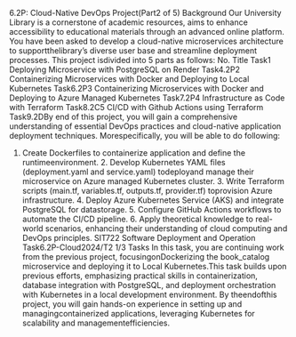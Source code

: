 6.2P: Cloud-Native DevOps Project(Part2 of 5)
Background
Our University Library is a cornerstone of academic resources, aims to enhance accessibility to educational materials through an advanced online platform. You have been asked to develop a cloud-native microservices architecture to supportthelibrary’s diverse user base and streamline deployment processes. This project isdivided into 5 parts as follows:
No. Title Task1 Deploying Microservice with PostgreSQL on Render Task4.2P2 Containerizing Microservices with Docker and Deploying to Local
Kubernetes
Task6.2P3 Containerizing Microservices with Docker and Deploying to Azure
Managed Kubernetes
Task7.2P4 Infrastructure as Code with Terraform Task8.2C5 CI/CD with Github Actions using Terraform Task9.2DBy end of this project, you will gain a comprehensive understanding of essential
DevOps practices and cloud-native application deployment techniques. Morespecifically, you will be able to do following:
1. Create Dockerfiles to containerize application and define the runtimeenvironment. 2. Develop Kubernetes YAML files (deployment.yaml and service.yaml) todeployand manage their microservice on Azure managed Kubernetes cluster. 3. Write Terraform scripts (main.tf, variables.tf, outputs.tf, provider.tf) toprovision Azure infrastructure. 4. Deploy Azure Kubernetes Service (AKS) and integrate PostgreSQL for datastorage. 5. Configure GitHub Actions workflows to automate the CI/CD pipeline. 6. Apply theoretical knowledge to real-world scenarios, enhancing their
understanding of cloud computing and DevOps principles.
SIT722 Software Deployment and Operation Task6.2P-Cloud2024/T2 1/3
Tasks
In this task, you are continuing work from the previous project, focusingonDockerizing the book_catalog microservice and deploying it to Local Kubernetes.This task builds upon previous efforts, emphasizing practical skills in
containerization, database integration with PostgreSQL, and deployment
orchestration with Kubernetes in a local development environment. By theendofthis project, you will gain hands-on experience in setting up and managingcontainerized applications, leveraging Kubernetes for scalability and managementefficiencies.
